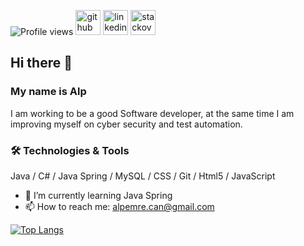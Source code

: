 ![Profile views](https://gpvc.arturio.dev/alpemrecan) [<img src='https://cdn.jsdelivr.net/npm/simple-icons@3.0.1/icons/github.svg' alt='github' height='40'>](https://github.com/alpemrecan)  [<img src='https://cdn.jsdelivr.net/npm/simple-icons@3.0.1/icons/linkedin.svg' alt='linkedin' height='40'>](https://www.linkedin.com/in/alpemrecan//)  [<img src='https://cdn.jsdelivr.net/npm/simple-icons@3.0.1/icons/stackoverflow.svg' alt='stackoverflow' height='40'>](https://stackoverflow.com/users/19342532/alp-emre-can)
## Hi there 👋
### My name is Alp
I am working to be a good Software developer, at the same time I am improving myself on cyber security and test automation.

### 🛠 Technologies & Tools
Java / C# / Java Spring / MySQL / CSS / Git / Html5 / JavaScript

- 🌱 I’m currently learning Java Spring 
- 📫 How to reach me: alpemre.can@gmail.com 



  


[![Top Langs](https://github-readme-stats.vercel.app/api/top-langs/?username=alpemrecan)](https://github.com/anuraghazra/github-readme-stats)

  
